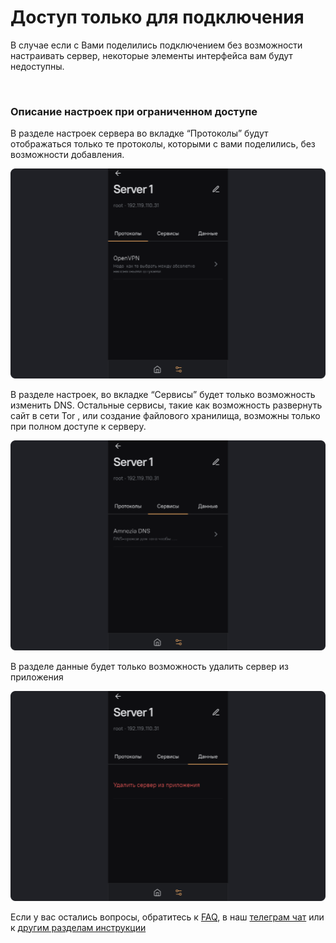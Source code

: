 # Доступ только для подключения 

В случае если с Вами поделились подключением без возможности настраивать сервер, некоторые элементы интерфейса вам будут недоступны. 

&nbsp;

### Описание  настроек при ограниченном доступе   

В разделе настроек сервера во вкладке “Протоколы” будут отображаться только те протоколы, которыми с вами поделились, без возможности добавления.  

![instruction 1](https://raw.githubusercontent.com/amnezia-vpn/amnezia.org-content/master/docs/ru/instructions/29_connection_access_only/img/cao_ru_1.png)

В разделе настроек, во вкладке “Сервисы”  будет только возможность изменить DNS. 
Остальные сервисы, такие как возможность развернуть сайт в сети Tor , или создание файлового хранилища, возможны только при полном доступе к серверу.

![instruction 1](https://raw.githubusercontent.com/amnezia-vpn/amnezia.org-content/master/docs/ru/instructions/29_connection_access_only/img/cao_ru_2.png)

В разделе данные будет только возможность удалить сервер из приложения

![instruction 1](https://raw.githubusercontent.com/amnezia-vpn/amnezia.org-content/master/docs/ru/instructions/29_connection_access_only/img/cao_ru_3.png)


Если у вас остались вопросы, обратитесь к [FAQ], в наш [телеграм чат] или к [другим разделам инструкции]


[amnezia-site-ext-link]: https://amnezia-web-nx1r.vercel.app
[about-int-link]: /about
[FAQ]: ../faq 
[телеграм чат]: https://t.me/amnezia_vpn
[другим разделам инструкции]: ../instructions



